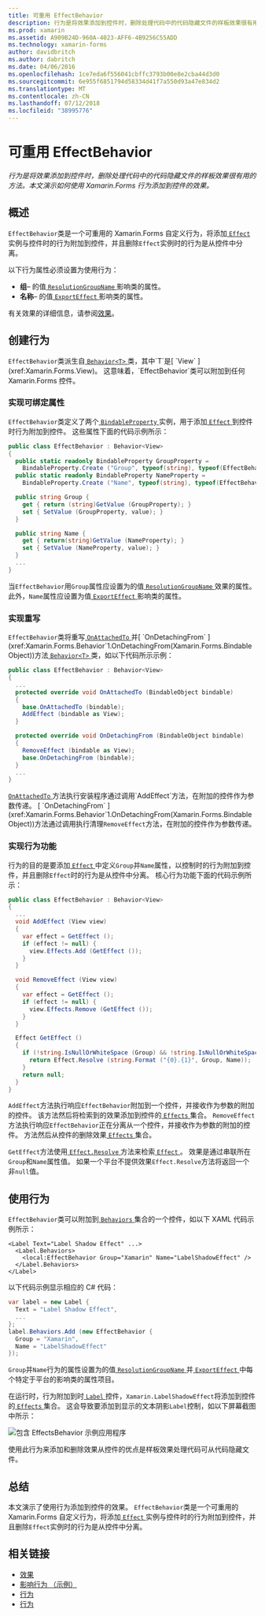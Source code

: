 ```yaml
---
title: 可重用 EffectBehavior
description: 行为是将效果添加到控件时，删除处理代码中的代码隐藏文件的样板效果很有用的方法。 本文演示如何使用 Xamarin.Forms 行为添加到控件的效果。
ms.prod: xamarin
ms.assetid: A909B24D-960A-4023-AFF6-4B9256C55ADD
ms.technology: xamarin-forms
author: davidbritch
ms.author: dabritch
ms.date: 04/06/2016
ms.openlocfilehash: 1ce7eda6f556041cbffc3793b00e8e2cba44d3d0
ms.sourcegitcommit: 6e955f6851794d58334d41f7a550d93a47e834d2
ms.translationtype: MT
ms.contentlocale: zh-CN
ms.lasthandoff: 07/12/2018
ms.locfileid: "38995776"
---
```

# <a name="reusable-effectbehavior"></a>可重用 EffectBehavior

_行为是将效果添加到控件时，删除处理代码中的代码隐藏文件的样板效果很有用的方法。本文演示如何使用 Xamarin.Forms 行为添加到控件的效果。_

## <a name="overview"></a>概述

`EffectBehavior`类是一个可重用的 Xamarin.Forms 自定义行为，将添加[ `Effect` ](xref:Xamarin.Forms.Effect)实例与控件时的行为附加到控件，并且删除`Effect`实例时的行为是从控件中分离。

以下行为属性必须设置为使用行为：

- **组**– 的值[ `ResolutionGroupName` ](xref:Xamarin.Forms.ResolutionGroupNameAttribute)影响类的属性。
- **名称**– 的值[ `ExportEffect` ](xref:Xamarin.Forms.ExportEffectAttribute)影响类的属性。

有关效果的详细信息，请参阅[效果](~/xamarin-forms/app-fundamentals/effects/index.md)。

## <a name="creating-the-behavior"></a>创建行为

`EffectBehavior`类派生自[ `Behavior<T>` ](xref:Xamarin.Forms.Behavior`1)类，其中`T`是[ `View` ](xref:Xamarin.Forms.View)。 这意味着，`EffectBehavior`类可以附加到任何 Xamarin.Forms 控件。

### <a name="implementing-bindable-properties"></a>实现可绑定属性

`EffectBehavior`类定义了两个[ `BindableProperty` ](xref:Xamarin.Forms.BindableProperty)实例，用于添加[ `Effect` ](xref:Xamarin.Forms.Effect)到控件时行为附加到控件。 这些属性下面的代码示例所示：

```csharp
public class EffectBehavior : Behavior<View>
{
  public static readonly BindableProperty GroupProperty =
    BindableProperty.Create ("Group", typeof(string), typeof(EffectBehavior), null);
  public static readonly BindableProperty NameProperty =
    BindableProperty.Create ("Name", typeof(string), typeof(EffectBehavior), null);

  public string Group {
    get { return (string)GetValue (GroupProperty); }
    set { SetValue (GroupProperty, value); }
  }

  public string Name {
    get { return(string)GetValue (NameProperty); }
    set { SetValue (NameProperty, value); }
  }
  ...
}
```

当`EffectBehavior`用`Group`属性应设置为的值[ `ResolutionGroupName` ](xref:Xamarin.Forms.ResolutionGroupNameAttribute)效果的属性。 此外，`Name`属性应设置为值[ `ExportEffect` ](xref:Xamarin.Forms.ExportEffectAttribute)影响类的属性。

### <a name="implementing-the-overrides"></a>实现重写

`EffectBehavior`类将重写[ `OnAttachedTo` ](xref:Xamarin.Forms.Behavior`1.OnAttachedTo(Xamarin.Forms.BindableObject))并[ `OnDetachingFrom` ](xref:Xamarin.Forms.Behavior`1.OnDetachingFrom(Xamarin.Forms.BindableObject))方法[ `Behavior<T>` ](xref:Xamarin.Forms.Behavior`1)类，如以下代码所示示例：

```csharp
public class EffectBehavior : Behavior<View>
{
  ...
  protected override void OnAttachedTo (BindableObject bindable)
  {
    base.OnAttachedTo (bindable);
    AddEffect (bindable as View);
  }

  protected override void OnDetachingFrom (BindableObject bindable)
  {
    RemoveEffect (bindable as View);
    base.OnDetachingFrom (bindable);
  }
  ...
}
```

[ `OnAttachedTo` ](xref:Xamarin.Forms.Behavior`1.OnAttachedTo(Xamarin.Forms.BindableObject))方法执行安装程序通过调用`AddEffect`方法，在附加的控件作为参数传递。 [ `OnDetachingFrom` ](xref:Xamarin.Forms.Behavior`1.OnDetachingFrom(Xamarin.Forms.BindableObject))方法通过调用执行清理`RemoveEffect`方法，在附加的控件作为参数传递。

### <a name="implementing-the-behavior-functionality"></a>实现行为功能

行为的目的是要添加[ `Effect` ](xref:Xamarin.Forms.Effect)中定义`Group`并`Name`属性，以控制时的行为附加到控件，并且删除`Effect`时的行为是从控件中分离。 核心行为功能下面的代码示例所示：

```csharp
public class EffectBehavior : Behavior<View>
{
  ...
  void AddEffect (View view)
  {
    var effect = GetEffect ();
    if (effect != null) {
      view.Effects.Add (GetEffect ());
    }
  }

  void RemoveEffect (View view)
  {
    var effect = GetEffect ();
    if (effect != null) {
      view.Effects.Remove (GetEffect ());
    }
  }

  Effect GetEffect ()
  {
    if (!string.IsNullOrWhiteSpace (Group) && !string.IsNullOrWhiteSpace (Name)) {
      return Effect.Resolve (string.Format ("{0}.{1}", Group, Name));
    }
    return null;
  }
}
```

`AddEffect`方法执行响应`EffectBehavior`附加到一个控件，并接收作为参数的附加的控件。 该方法然后将检索到的效果添加到控件的[ `Effects` ](xref:Xamarin.Forms.Element.Effects)集合。 `RemoveEffect`方法执行响应`EffectBehavior`正在分离从一个控件，并接收作为参数的附加的控件。 方法然后从控件的删除效果[ `Effects` ](xref:Xamarin.Forms.Element.Effects)集合。

`GetEffect`方法使用[ `Effect.Resolve` ](xref:Xamarin.Forms.Effect.Resolve(System.String))方法来检索[ `Effect` ](xref:Xamarin.Forms.Effect)。 效果是通过串联所在`Group`和`Name`属性值。 如果一个平台不提供效果`Effect.Resolve`方法将返回一个非`null`值。

## <a name="consuming-the-behavior"></a>使用行为

`EffectBehavior`类可以附加到[ `Behaviors` ](xref:Xamarin.Forms.VisualElement.Behaviors)集合的一个控件，如以下 XAML 代码示例所示：

```xaml
<Label Text="Label Shadow Effect" ...>
  <Label.Behaviors>
    <local:EffectBehavior Group="Xamarin" Name="LabelShadowEffect" />
  </Label.Behaviors>
</Label>
```

以下代码示例显示相应的 C# 代码：

```csharp
var label = new Label {
  Text = "Label Shadow Effect",
  ...
};
label.Behaviors.Add (new EffectBehavior {
  Group = "Xamarin",
  Name = "LabelShadowEffect"
});
```

`Group`并`Name`行为的属性设置为的值[ `ResolutionGroupName` ](xref:Xamarin.Forms.ResolutionGroupNameAttribute)并[ `ExportEffect` ](xref:Xamarin.Forms.ExportEffectAttribute)中每个特定于平台的影响类的属性项目。

在运行时，行为附加到时[ `Label` ](xref:Xamarin.Forms.Label)控件，`Xamarin.LabelShadowEffect`将添加到控件的[ `Effects` ](xref:Xamarin.Forms.Element.Effects)集合。 这会导致要添加到显示的文本阴影`Label`控制，如以下屏幕截图中所示：

![](effect-behavior-images/screenshots.png "包含 EffectsBehavior 示例应用程序")

使用此行为来添加和删除效果从控件的优点是样板效果处理代码可从代码隐藏文件。

## <a name="summary"></a>总结

本文演示了使用行为添加到控件的效果。 `EffectBehavior`类是一个可重用的 Xamarin.Forms 自定义行为，将添加[ `Effect` ](xref:Xamarin.Forms.Effect)实例与控件时的行为附加到控件，并且删除`Effect`实例时的行为是从控件中分离。


## <a name="related-links"></a>相关链接

- [效果](~/xamarin-forms/app-fundamentals/effects/index.md)
- [影响行为 （示例）](https://developer.xamarin.com/samples/xamarin-forms/behaviors/effectbehavior/)
- [行为](xref:Xamarin.Forms.Behavior)
- [行为<T>](xref:Xamarin.Forms.Behavior`1)
